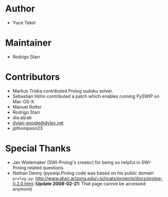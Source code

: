 # Author #

  * Yuce Tekol

# Maintainer #

  * Rodrigo Starr

# Contributors #

  * Markus Triska contributed Prolog sudoku solver.
  * Sebastian Höhn contributed a patch which enables running PySWIP on Mac OS-X.
  * Manuel Rotter
  * Rodrigo Starr
  * dia.aljrab
  * dylan-google@dylex.net
  * jpthompson23

# Special Thanks #

  * Jan Wielemaker (SWI-Prolog's creator) for being so helpful in SWI-Prolog related questions.
  * Nathan Denny (pyswip.Prolog code was based on his public domain `prolog.py`: http://www.ahsc.arizona.edu/~schcats/projects/docs/prolog-0.2.0.html (**Update 2008-02-21:** That page cannot be accessed anymore)